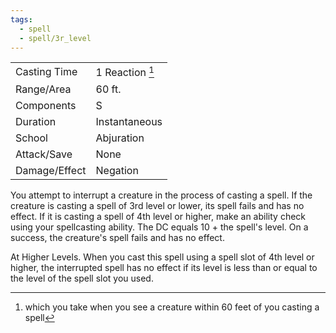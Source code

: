 ```yaml
---
tags:
  - spell
  - spell/3r_level
---
```


|               |                 |
| ------------- | --------------- |
| Casting Time  | 1 Reaction [^1] |
| Range/Area    | 60 ft.          |
| Components    | S               |
| Duration      | Instantaneous   |
| School        | Abjuration      |
| Attack/Save   | None            |
| Damage/Effect | Negation        |

You attempt to interrupt a creature in the process of casting a spell. If the creature is casting a spell of 3rd level or lower, its spell fails and has no effect. If it is casting a spell of 4th level or higher, make an ability check using your spellcasting ability. The DC equals 10 + the spell's level. On a success, the creature's spell fails and has no effect.

At Higher Levels. When you cast this spell using a spell slot of 4th level or higher, the interrupted spell has no effect if its level is less than or equal to the level of the spell slot you used.

[^1]: which you take when you see a creature within 60 feet of you casting a spell